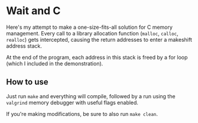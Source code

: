 # Wait and C

Here's my attempt to make a one-size-fits-all solution for C memory management.
Every call to a library allocation function (`malloc`, `calloc`, `realloc`)
gets intercepted, causing the return addresses to enter a makeshift address
stack.

At the end of the program, each address in this stack is freed by a for loop
(which I included in the demonstration). 

## How to use

Just run `make` and everything will compile, followed by a run using the
`valgrind` memory debugger with useful flags enabled.

If you're making modifications, be sure to also run `make clean`.
